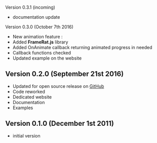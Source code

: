 Version 0.3.1 (incoming)

 * documentation update

Version 0.3.0 (October 7th 2016)

 * New animation feature :
  * Added **FrameRat.js** library
  * Added OnAnimate callback returning animated progress in needed
 * Callback functions checked
 * Updated example on the website

Version 0.2.0 (September 21st 2016)
------------------------------
 * Updated for open source release on [GitHub](https://github.com/LCluber/Orbis.js)
 * Code reworked
 * Dedicated website
 * Documentation
 * Examples

Version 0.1.0 (December 1st 2011)
-----------------------------
 * initial version
